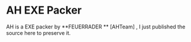# AH EXE Packer

AH is a EXE packer by **FEUERRADER ** [AHTeam] , I just published the source here to preserve it.
